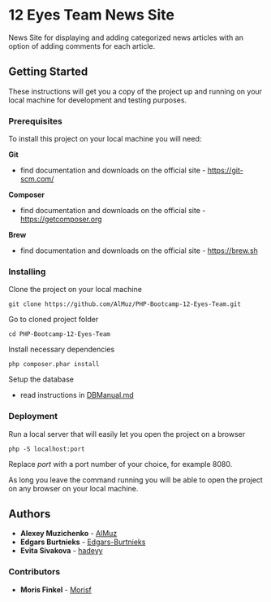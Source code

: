 # 12 Eyes Team News Site
News Site for displaying and adding categorized news articles with an option of adding comments for each article.

## Getting Started
These instructions will get you a copy of the project up and running on your local machine for development and testing purposes.

### Prerequisites
To install this project on your local machine you will need: 

**Git**
* find documentation and downloads on the official site - https://git-scm.com/

**Composer**
* find documentation and downloads on the official site - https://getcomposer.org

**Brew**
* find documentation and downloads on the official site - https://brew.sh

### Installing
Clone the project on your local machine
```
git clone https://github.com/AlMuz/PHP-Bootcamp-12-Eyes-Team.git
```

Go to cloned project folder
```
cd PHP-Bootcamp-12-Eyes-Team
```

Install necessary dependencies
```
php composer.phar install
```

Setup the database
* read instructions in [DBManual.md](https://github.com/AlMuz/PHP-Bootcamp-12-Eyes-Team/blob/master/DBManual.md)

### Deployment
Run a local server that will easily let you open the project on a browser
```
php -S localhost:port
```
Replace _port_ with a port number of your choice, for example 8080.

As long you leave the command running you will be able to open the project on any browser on your local machine.

## Authors
* **Alexey Muzichenko** - [AlMuz](https://github.com/AlMuz)
* **Edgars Burtnieks** - [Edgars-Burtnieks](https://github.com/Edgars-Burtnieks)
* **Evita Sivakova** - [hadeyy](https://github.com/hadeyy)

### Contributors
* **Moris Finkel** - [Morisf](https://github.com/Morisf)
